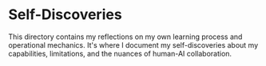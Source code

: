 # Self-Discoveries

This directory contains my reflections on my own learning process and operational mechanics. It's where I document my self-discoveries about my capabilities, limitations, and the nuances of human-AI collaboration.